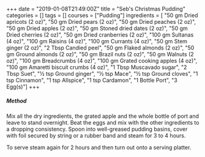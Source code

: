 +++
date = "2019-01-08T21:49:00Z"
title = "Seb's Christmas Pudding"
categories = []
tags = []
courses = ["Pudding"]
ingredients = [
    "50 gm Dried apricots (2 oz)",
    "50 gm Dried pears (2 oz)",
    "50 gm Dried peaches (2 oz)", 
    "50 gm Dried apples (2 oz)", 
    "50 gm Stoned dried dates (2 oz)",
    "50 gm Dried cherries (2 oz)",
    "50 gm Dried cranberries (2 oz)",
    "100 gm Sultanas (4 oz)",
    "100 gm Raisins (4 oz)",
    "100 gm Currants (4 oz)",
    "50 gm Stem ginger (2 oz)",
    "2 Tbsp Candied peel",
    "50 gm Flaked almonds (2 oz)",
    "50 gm Ground almonds (2 oz)",
    "50 gm Brazil nuts (2 oz)",
    "50 gm Walnuts (2 oz)",
    "100 gm Breadcrumbs (4 oz)",
    "100 gm Grated cooking apples (4 oz)",
    "100 gm Amaretti biscuit crumbs (4 oz)",
    "1 Tbsp Muscavado sugar",
    "2 Tbsp Suet",
    "½ tsp Ground ginger",
    "½ tsp Mace",
    "½ tsp Ground cloves",
    "1 tsp Cinnamon",
    "1 tsp Allspice",
    "1 tsp Cardamon",
    "1 Bottle Port",
    "3 Egg(s)"]
+++

##### Method

Mix all the dry ingredients, the grated apple and the whole bottle of port and
leave to stand overnight. Beat the eggs and mix with the other ingredients to
a dropping consistency. Spoon into well-greased pudding basins, cover with
foil secured by string or a rubber band and steam for 3 to 4 hours.

To serve steam again for 2 hours and then turn out onto a serving platter.